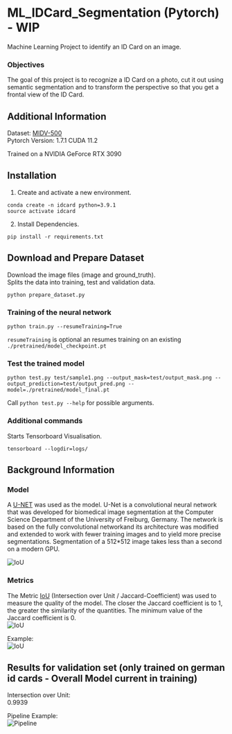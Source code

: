 # ML_IDCard_Segmentation (Pytorch) - WIP
Machine Learning Project to identify an ID Card on an image.  

### Objectives
The goal of this project is to recognize a ID Card on a photo, cut it out using semantic segmentation and to 
transform the perspective so that you get a frontal view of the ID Card.

## Additional Information
Dataset: [MIDV-500](https://arxiv.org/abs/1807.05786)   
Pytorch Version: 1.7.1 CUDA 11.2

Trained on a NVIDIA GeForce RTX 3090

## Installation
1. Create and activate a new environment.
```
conda create -n idcard python=3.9.1
source activate idcard
```
2. Install Dependencies.
```
pip install -r requirements.txt
```

## Download and Prepare Dataset
Download the image files (image and ground_truth).  
Splits the data into training, test and validation data.
```
python prepare_dataset.py
```

### Training of the neural network
```
python train.py --resumeTraining=True
```
`resumeTraining` is optional an resumes training on an existing `./pretrained/model_checkpoint.pt`

### Test the trained model
```
python test.py test/sample1.png --output_mask=test/output_mask.png --output_prediction=test/output_pred.png --model=./pretrained/model_final.pt
```

Call `python test.py --help` for possible arguments. 

### Additional commands
Starts Tensorboard Visualisation.
```
tensorboard --logdir=logs/
```

## Background Information

### Model
A [U-NET](https://arxiv.org/abs/1505.04597) was used as the model.
U-Net is a convolutional neural network that was developed for biomedical image segmentation at the
Computer Science Department of the University of Freiburg, Germany.
The network is based on the fully convolutional networkand its architecture was modified and extended to work with
fewer training images and to yield more precise segmentations. 
Segmentation of a 512*512 image takes less than a second on a modern GPU.
  
![IoU](assets/unet.jpg "U-Net")

### Metrics
The Metric [IoU](https://arxiv.org/abs/1902.09630) (Intersection over Unit / Jaccard-Coefficient) was used
to measure the quality of the model.
The closer the Jaccard coefficient is to 1, the greater the similarity of the quantities. The minimum value of the Jaccard coefficient is 0.   
![IoU](assets/iou_formular1.png "IoU")
  
Example:  
![IoU](assets/iou.png "IoU")

## Results for validation set (only trained on german id cards - Overall Model current in training)
Intersection over Unit:  
0.9939

Pipeline Example:  
![Pipeline](assets/pipeline.png "Workflow Pipeline")


